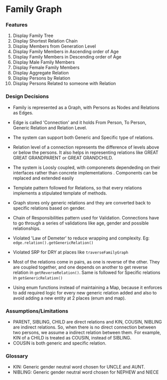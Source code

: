 # Family Graph

### Features
1.  Display Family Tree
2.  Display Shortest Relation Chain
3.  Display Members from Generation Level
4.  Display Family Members in Ascending order of Age
5.  Display Family Members in Descending order of Age
6.  Display Male Family Members
7.  Display Female Family Members
8.  Display Aggregate Relation
9.  Display Persons by Relation
10. Display Persons Related to someone with Relation

### Design Decisions
- Family is represented as a Graph, with Persons as Nodes and Relations as Edges.
- Edge is called 'Connection' and it holds From Person, To Person, Generic Relation and Relation Level.
- The system can support both Generic and Specific type of relations.
- Relation level of a connection represents the difference of levels above or below the persons. It also helps in 
representing relations like GREAT GREAT GRANDPARENT or GREAT GRANDCHILD.

- The system is Loosly coupled, with componenets dependeding on their interfaces rather than concrete implementations
. Components can be replaced and extended easily
- Template pattern followed for Relations, so that every relations implements a stipulated template of methods.
- Graph stores only generic relations and they are converted back to specific relations based on gender.
- Chain of Responsibilities pattern used for Validation. Connections have to go through a series of validations like 
age, gender and possible relationships.
- Violated 'Law of Demeter' to reduce wrapping and complexity. Eg: `edge.relation().getGenericRelation()`
- Violated SRP for DRY at places like `traverseFamilyGraph`
- Most of the relations come in pairs, as one is reverse of the other. They are coupled together, and one depends on 
another to get reverse relation in `getReverseRelation()`. Same is followed for Specific relations in 
`getGenericRelation()`
- Using enum functions instead of maintaining a Map, because it enforces to add required logic for every new 
generic relation added and also to avoid adding a new entity at 2 places (enum and map). 

### Assumptions/Limitations
- PARENT, SIBLING, CHILD are direct relations and KIN, COUSIN, NIBLING are indirect relations.
So, when there is no direct connection between two persons, we assume a indirect relation
between them. For example, KIN of a CHILD is treated as COUSIN, instead of SIBLING.
- COUSIN is both generic and specific relation.

### Glossary
- KIN: Generic gender neutral word chosen for UNCLE and AUNT.
- NIBLING: Generic gender neutral word chosen for NEPHEW and NIECE